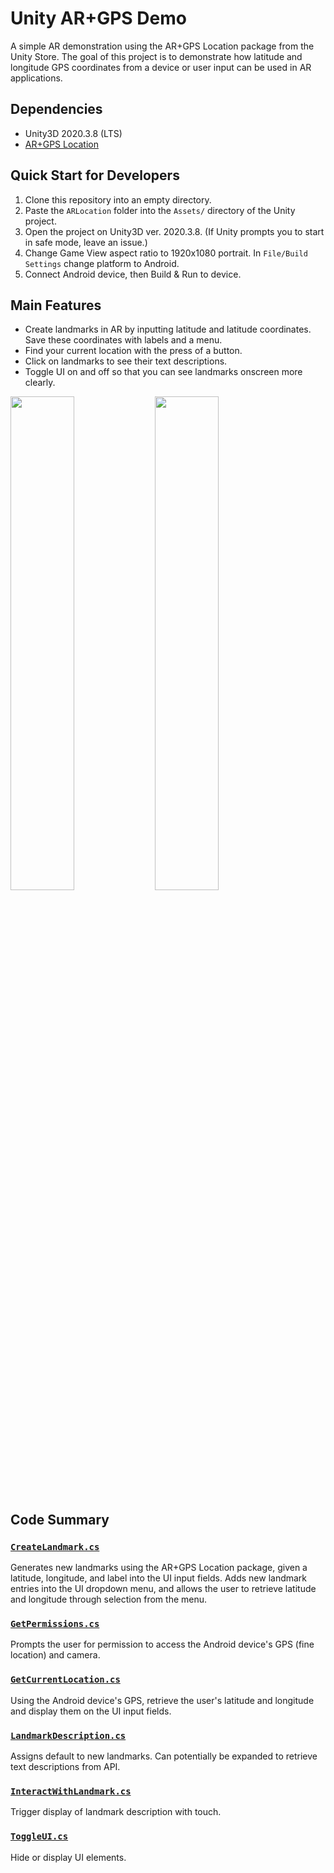 # Unity AR+GPS Demo 
A simple AR demonstration using the AR+GPS Location package from the Unity Store. The goal of this project is to demonstrate how latitude and longitude GPS coordinates from a device or user input can be used in AR applications.

## Dependencies
* Unity3D 2020.3.8 (LTS)
* [AR+GPS Location](https://assetstore.unity.com/packages/tools/integration/ar-gps-location-134882)

## Quick Start for Developers
1. Clone this repository into an empty directory. 
2. Paste the `ARLocation` folder into the `Assets/` directory of the Unity project.
3. Open the project on Unity3D ver. 2020.3.8. (If Unity prompts you to start in safe mode, leave an issue.) 
4. Change Game View aspect ratio to 1920x1080 portrait. In `File/Build Settings` change platform to Android.  
5. Connect Android device, then Build & Run to device. 

## Main Features
* Create landmarks in AR by inputting latitude and latitude coordinates. Save these coordinates with labels and a menu.
* Find your current location with the press of a button. 
* Click on landmarks to see their text descriptions. 
* Toggle UI on and off so that you can see landmarks onscreen more clearly. 

<div>
<img src="https://user-images.githubusercontent.com/43973044/155573273-ac7177ff-bbf8-4d7a-9c2b-9ef60e19603d.jpg" style="width:45%"/>
<img src="https://user-images.githubusercontent.com/43973044/155573282-55047e87-d8b3-41d9-860e-3f09d424df1e.jpg" style="width:45%"/>
</div>


## Code Summary

### [`CreateLandmark.cs`](./AR%20Project/Assets/Scripts/CreateLandmark.cs)
Generates new landmarks using the AR+GPS Location package, given a latitude, longitude, and label into the UI input fields. Adds new landmark entries into the UI dropdown menu, and allows the user to retrieve latitude and longitude through selection from the menu. 

### [`GetPermissions.cs`](./AR%20Project/Assets/Scripts/GetPermissions.cs)
Prompts the user for permission to access the Android device's GPS (fine location) and camera. 

### [`GetCurrentLocation.cs`](./AR%20Project/Assets/Scripts/GetCurrentLocation.cs)
Using the Android device's GPS, retrieve the user's latitude and longitude and display them on the UI input fields.  

### [`LandmarkDescription.cs`](./AR%20Project/Assets/Scripts/LandmarkDescription.cs)
Assigns default to new landmarks. Can potentially be expanded to retrieve text descriptions from API. 

### [`InteractWithLandmark.cs`](./AR%20Project/Assets/Scripts/InteractWithLandmark.cs)
Trigger display of landmark description with touch.

### [`ToggleUI.cs`](./AR%20Project/Assets/Scripts/ToggleUI.cs)
Hide or display UI elements.
